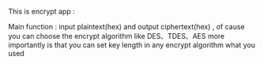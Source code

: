 This is encrypt app :

Main function : input plaintext(hex) and output ciphertext(hex) , of cause you can  choose the encrypt algorithm like DES、TDES、AES
more importantly is that you can set key length in any encrypt algorithm what you used 

